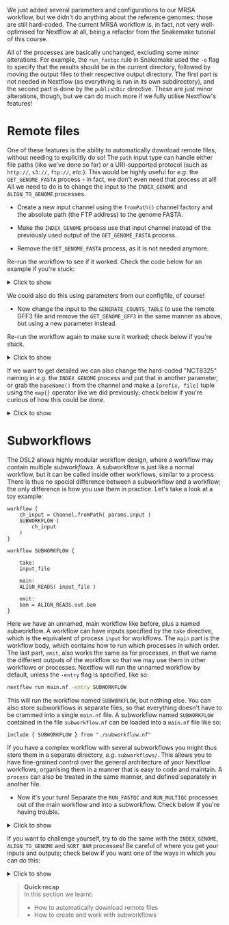 We just added several parameters and configurations to our MRSA workflow, but we
didn't do anything about the reference genomes: those are still hard-coded. The
current MRSA workflow is, in fact, not very well-optimised for Nextflow at all,
being a refactor from the Snakemake tutorial of this course.

All of the processes are basically unchanged, excluding some minor alterations.
For example, the `run_fastqc` rule in Snakemake used the `-o` flag to specify
that the results should be in the current directory, followed by moving the
output files to their respective output directory. The first part is not needed
in Nextflow (as everything is run in its own subdirectory), and the second part
is done by the `publishDir` directive. These are just minor alterations,
though, but we can do much more if we fully utilise Nextflow's features!

# Remote files

One of these features is the ability to automatically download remote files,
without needing to explicitly do so! The `path` input type can handle either
file paths (like we've done so far) or a URI-supported protocol (such as
`http://`, `s3://`, `ftp://`, *etc.*). This would be highly useful for *e.g.*
the `GET_GENOME_FASTA` process - in fact, we don't even need that process at
all! All we need to do is to change the input to the `INDEX_GENOME` and
`ALIGN_TO_GENOME` processes.

* Create a new input channel using the `fromPath()` channel factory and the
  absolute path (the FTP address) to the genome FASTA.

* Make the `INDEX_GENOME` process use that input channel instead of the
  previously used output of the `GET_GENOME_FASTA` process.

* Remove the `GET_GENOME_FASTA` process, as it is not needed anymore.

Re-run the workflow to see if it worked. Check the code below for an example if
you're stuck:

<details>
<summary> Click to show </summary>

```nextflow
// Channel creation
ch_genome_fasta = Channel.fromPath( "ftp://ftp.ensemblgenomes.org/pub/bacteria/release-37/fasta/bacteria_18_collection/staphylococcus_aureus_subsp_aureus_nctc_8325/dna/Staphylococcus_aureus_subsp_aureus_nctc_8325.ASM1342v1.dna_rm.toplevel.fa.gz" )

// Workflow definition
INDEX_GENOME (
    ch_genome_fasta
)
```

</details>

We could also do this using parameters from our configfile, of course!

* Now change the input to the `GENERATE_COUNTS_TABLE` to use the remote GFF3
  file and remove the `GET_GENOME_GFF3` in the same manner as above, but using a
  new parameter instead.

Re-run the workflow again to make sure it worked; check below if you're stuck.

<details>
<summary> Click to show </summary>

```nextflow
// [ nextflow.config ]
params {
    genome_gff3 = "ftp://ftp.ensemblgenomes.org/pub/bacteria/release-37/gff3/bacteria_18_collection/staphylococcus_aureus_subsp_aureus_nctc_8325/Staphylococcus_aureus_subsp_aureus_nctc_8325.ASM1342v1.37.gff3.gz"
}

// [ main.nf ]
// Channel creation
ch_genome_ggf3 = Channel.fromPath( params.genome_gff3 )

// Workflow definition
GENERATE_COUNTS_TABLE (
    SORT_BAM.out.bam.collect(),
    ch_genome_ggf3
)
```

</details>

If we want to get detailed we can also change the hard-coded "NCT8325" naming in
*e.g.* the `INDEX_GENOME` process and put that in another parameter, or grab the
`baseName()` from the channel and make a `[prefix, file]` tuple using the
`map{}` operator like we did previously; check below if you're curious of how
this could be done.

<details>
<summary> Click to show </summary>

```nextflow
// Channel definition
ch_genome_fasta = Channel
    .fromPath( "ftp://ftp.ensemblgenomes.org/pub/bacteria/release-37/fasta/bacteria_18_collection/staphylococcus_aureus_subsp_aureus_nctc_8325/dna/Staphylococcus_aureus_subsp_aureus_nctc_8325.ASM1342v1.dna_rm.toplevel.fa.gz" )
    .map{ file -> tuple(file.getBaseName(), file) }

// INDEX_GENOME process definition
process INDEX_GENOME {

    publishDir "results/intermediate/",
        mode: "copy"

    input:
    tuple val(fasta_name), path(fasta)

    output:
    path("*.b2t"), emit: index

    script:
    """
    # Bowtie2 cannot use .gz, so unzip to a temporary file first
    gunzip -c ${fasta} > tempfile
    bowtie2-build tempfile ${fasta_name}
    """
}
```

</details>

# Subworkflows

The DSL2 allows highly modular workflow design, where a workflow may contain
multiple *subworkflows*. A subworkflow is just like a normal workflow, but it
can be called inside other workflows, similar to a process. There is thus no
special difference between a subworkflow and a workflow; the only difference is
how you use them in practice. Let's take a look at a toy example:

```nextflow
workflow {
    ch_input = Channel.fromPath( params.input )
    SUBWORKFLOW (
        ch_input
    )
}

workflow SUBWORKFLOW {

    take:
    input_file

    main:
    ALIGN_READS( input_file )

    emit:
    bam = ALIGN_READS.out.bam
}
```

Here we have an unnamed, main workflow like before, plus a named subworkflow.
A workflow can have inputs specified by the `take` directive, which is
the equivalent of process `input` for workflows. The `main` part is
the workflow body, which contains how to run which processes in which order.
The last part, `emit`, also works the same as for processes, in that we name
the different outputs of the workflow so that we may use them in other
workflows or processes. Nextflow will run the unnamed workflow by default,
unless the `-entry` flag is specified, like so:

```bash
nextflow run main.nf -entry SUBWORKFLOW
```

This will run the workflow named `SUBWORKFLOW`, but nothing else. You can also
store subworkflows in separate files, so that everything doesn't have to be
crammed into a single `main.nf` file. A subworkflow named `SUBWORKFLOW`
contained in the file `subworkflow.nf` can be loaded into a `main.nf` file like
so:

```nextflow
include { SUBWORKFLOW } from "./subworkflow.nf"
```

If you have a complex workflow with several subworkflows you might thus store
them in a separate directory, *e.g.* `subworkflows/`. This allows you to have
fine-grained control over the general architecture of your Nextflow workflows,
organising them in a manner that is easy to code and maintain. A `process`
can also be treated in the same manner, and defined separately in another file.

* Now it's your turn! Separate the `RUN_FASTQC` and `RUN_MULTIQC` processes out
  of the main workflow and into a subworkflow. Check below if you're having
  trouble.

<details>
<summary> Click to show </summary>

```nextflow
// [ main.nf ]
// Include subworkflow
include { QUALITY_CONTROLS } from "subworkflows/quality_controls.nf"

// Main workflow
QUALITY_CONTROLS (
    DOWNLOAD_FASTQ_FILES.out
)

// [ subworkflows/quality_controls.nf ]
// Quality controls subworkflow
workflow QUALITY_CONTROLS {

    take:
    fastq

    main:
    RUN_FASTQC (
        fastq
    )
    RUN_MULTIQC (
        RUN_FASTQC.out.zip.collect()
    )

    emit:
    html          = RUN_MULTIQC.out.html
    general_stats = RUN_MULTIQC.out.general_stats
}

// [ Include RUN_FASTQC and RUN_MULTIQC processes here ]
```

</details>

If you want to challenge yourself, try to do the same with the `INDEX_GENOME`,
`ALIGN_TO_GENOME` and `SORT_BAM` processes! Be careful of where you get your
inputs and outputs; check below if you want one of the ways in which you can do
this:

<details>
<summary> Click to show </summary>

```nextflow
// [ main.nf ]
// Include subworkflow
include { ALIGNMENT } from "subworkflows/alignment.nf"

// Main workflow
ALIGNMENT {
    ch_genome_fasta,
    DOWNLOAD_FASTQ_FILES.out
}

// [ subworkflows/alignment.nf ]
// Alignment subworkflow
workflow ALIGNMENT {

    take:
    fasta
    fastq

    main:
    INDEX_GENOME (
        fasta
    )
    ALIGN_TO_GENOME (
        fastq,
        INDEX_GENOME.out.index
    )
    SORT_BAM (
        ALIGN_TO_GENOME.out.bam
    )

    emit:
    bam = SORT_BAM.out.bam
}

// [ Include INDEX_GENOME, ALIGN_TO_GENOME and SORT_BAM processes here ]
```

</details>

> **Quick recap** <br>
> In this section we learnt:
>
> * How to automatically download remote files
> * How to create and work with subworkflows
